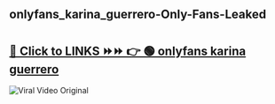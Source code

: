 
 ## onlyfans_karina_guerrero-Only-Fans-Leaked

# <h2><a href="https://clipsfans.com/onlyfans_karina_guerrero&ref=git">🔗 Click to LINKS ⏩⏩ 👉 🟢 onlyfans karina guerrero </a></h2>

<a href="https://clipsfans.com/onlyfans_karina_guerrero&ref=git" rel="nofollow" data-target="animated-image.originalLink"><img src="https://i.ibb.co.com/xMMVF88/686577567.gif" alt="Viral Video Original" style="max-width: 100%; display: inline-block;" data-target="animated-image.originalImage"></a>
